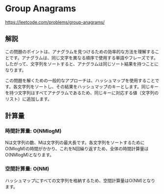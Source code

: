 # Group Anagrams
https://leetcode.com/problems/group-anagrams/


## 解説
この問題のポイントは、アナグラムを見つけるための効率的な方法を理解することです。アナグラムは、同じ文字を異なる順序で使用する単語やフレーズです。したがって、文字列をソートすると、アナグラムは同じソート結果を持つことになります。

この問題を解くための一般的なアプローチは、ハッシュマップを使用することです。各文字列をソートし、その結果をハッシュマップのキーとします。同じキーを持つ文字列はすべてアナグラムであるため、同じキーに対応する値（文字列のリスト）に追加します。
## 計算量

### 時間計算量: O(NMlogM)
Nは文字列の数、Mは文字列の最大長です。各文字列をソートするためにO(MlogM)の時間がかかり、これをN回繰り返すため、全体の時間計算量はO(NMlogM)となります。

### 空間計算量: O(NM) 
ハッシュマップにすべての文字列を格納するため、空間計算量はO(NM)となります。